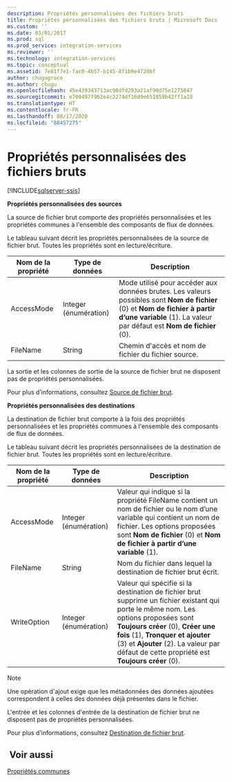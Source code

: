 ```yaml
---
description: Propriétés personnalisées des fichiers bruts
title: Propriétés personnalisées des fichiers bruts | Microsoft Docs
ms.custom: ''
ms.date: 03/01/2017
ms.prod: sql
ms.prod_service: integration-services
ms.reviewer: ''
ms.technology: integration-services
ms.topic: conceptual
ms.assetid: 7e81f7e1-fac0-4b57-b145-8f1b9e4720bf
author: chugugrace
ms.author: chugu
ms.openlocfilehash: 45e439343713ac98dfd293a21af90d75e1275847
ms.sourcegitcommit: e700497f962e4c2274df16d9e651059b42ff1a10
ms.translationtype: HT
ms.contentlocale: fr-FR
ms.lasthandoff: 08/17/2020
ms.locfileid: "88457275"
---
```

# <a name="raw-file-custom-properties"></a>Propriétés personnalisées des fichiers bruts

[!INCLUDE[sqlserver-ssis](../../includes/applies-to-version/sqlserver-ssis.md)]


  **Propriétés personnalisées des sources**  
  
 La source de fichier brut comporte des propriétés personnalisées et les propriétés communes à l'ensemble des composants de flux de données.  
  
 Le tableau suivant décrit les propriétés personnalisées de la source de fichier brut. Toutes les propriétés sont en lecture/écriture.  
  
|Nom de la propriété|Type de données|Description|  
|-------------------|---------------|-----------------|  
|AccessMode|Integer (énumération)|Mode utilisé pour accéder aux données brutes. Les valeurs possibles sont **Nom de fichier** (0) et **Nom de fichier à partir d’une variable** (1). La valeur par défaut est **Nom de fichier** (0).|  
|FileName|String|Chemin d'accès et nom de fichier du fichier source.|  
  
 La sortie et les colonnes de sortie de la source de fichier brut ne disposent pas de propriétés personnalisées.  
  
 Pour plus d’informations, consultez [Source de fichier brut](../../integration-services/data-flow/raw-file-source.md).  
  
 **Propriétés personnalisées des destinations**  
  
 La destination de fichier brut comporte à la fois des propriétés personnalisées et les propriétés communes à l'ensemble des composants de flux de données.  
  
 Le tableau suivant décrit les propriétés personnalisées de la destination de fichier brut. Toutes les propriétés sont en lecture/écriture.  
  
|Nom de la propriété|Type de données|Description|  
|-------------------|---------------|-----------------|  
|AccessMode|Integer (énumération)|Valeur qui indique si la propriété FileName contient un nom de fichier ou le nom d’une variable qui contient un nom de fichier. Les options proposées sont **Nom de fichier** (0) et **Nom de fichier à partir d’une variable** (1).|  
|FileName|String|Nom du fichier dans lequel la destination de fichier brut écrit.|  
|WriteOption|Integer (énumération)|Valeur qui spécifie si la destination de fichier brut supprime un fichier existant qui porte le même nom. Les options proposées sont **Toujours créer** (0), **Créer une fois** (1), **Tronquer et ajouter** (3) et **Ajouter** (2). La valeur par défaut de cette propriété est **Toujours créer** (0).|  
  
> [!NOTE]  
>  Une opération d'ajout exige que les métadonnées des données ajoutées correspondent à celles des données déjà présentes dans le fichier.  
  
 L'entrée et les colonnes d'entrée de la destination de fichier brut ne disposent pas de propriétés personnalisées.  
  
 Pour plus d’informations, consultez [Destination de fichier brut](../../integration-services/data-flow/raw-file-destination.md).  
  
## <a name="see-also"></a> Voir aussi  
 [Propriétés communes](https://msdn.microsoft.com/library/51973502-5cc6-4125-9fce-e60fa1b7b796)  
  
  
